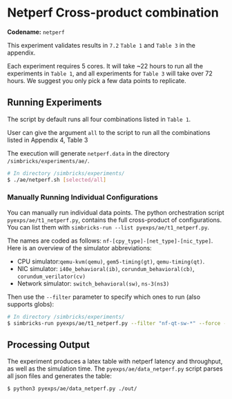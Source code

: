 # Netperf Cross-product combination

**Codename:** `netperf`

This experiment validates results in `7.2`  `Table 1` and `Table 3` in the
appendix.

Each experiment requires 5 cores. It will take ~22 hours to run all the
experiments in `Table 1`, and all experiments for `Table 3` will take over 72
hours.  We suggest you only pick a few data points to replicate.

## Running Experiments

The script by default runs all four combinations listed in `Table 1`.  

User can give the argument `all` to the script to run all the combinations
listed in Appendix 4, Table 3

The execution will generate `netperf.data` in the directory
`/simbricks/experiments/ae/`.

```bash
# In directory /simbricks/experiments/
$ ./ae/netperf.sh [selected/all]
```

### Manually Running Individual Configurations

You can manually run individual data points. The python orchestration script
`pyexps/ae/t1_netperf.py`, contains the full cross-product of configurations.
You can list them with `simbricks-run --list pyexps/ae/t1_netperf.py`.

The names are coded as follows: `nf-[cpy_type]-[net_type]-[nic_type]`. Here is
an overview of the simulator abbreviations:

* CPU simulator:`qemu-kvm(qemu)`, `gem5-timing(gt)`, `qemu-timing(qt)`.
* NIC simulator: `i40e_behavioral(ib)`, `corundum_behavioral(cb)`, `corundum_verilator(cv)`
* Network simulator: `switch_behavioral(sw)`, `ns-3(ns3)`

Then use the `--filter` parameter to specify which ones to run (also supports
globs):

```bash
# In directory /simbricks/experiments/
$ simbricks-run pyexps/ae/t1_netperf.py --filter "nf-qt-sw-*" --force --verbose
```

## Processing Output

The experiment produces a latex table with netperf latency and throughput, as
well as the simulation time. The `pyexps/ae/data_netperf.py` script parses all
json files and generates the table:

```bash
$ python3 pyexps/ae/data_netperf.py ./out/
```
